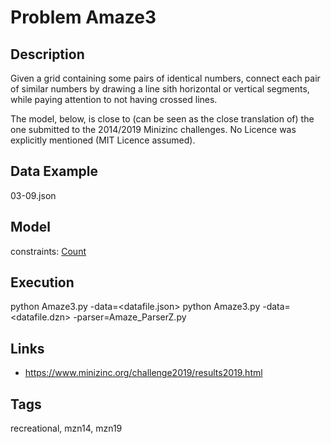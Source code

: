 # Problem Amaze3
## Description
Given a grid containing some pairs of identical numbers, connect each pair of similar numbers by drawing a line sith horizontal or vertical segments,
while paying attention to not having crossed lines.

The model, below, is close to (can be seen as the close translation of) the one submitted to the 2014/2019 Minizinc challenges.
No Licence was explicitly mentioned (MIT Licence assumed).

## Data Example
  03-09.json

## Model
  constraints: [Count](http://pycsp.org/documentation/constraints/Count)

## Execution
  python Amaze3.py -data=<datafile.json>
  python Amaze3.py -data=<datafile.dzn> -parser=Amaze_ParserZ.py

## Links
  - https://www.minizinc.org/challenge2019/results2019.html

## Tags
  recreational, mzn14, mzn19
